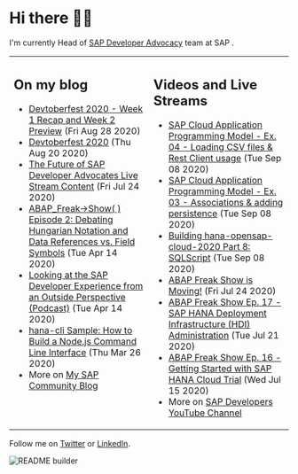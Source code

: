 
# Hi there 👋🏼

I'm currently Head of [SAP Developer Advocacy](https://developers.sap.com/) team at SAP .

<table><tr><td valign="top" width="50%">
 
## On my blog
- [Devtoberfest 2020 - Week 1 Recap and Week 2 Preview](https://blogs.sap.com/?p=1173586) (Fri Aug 28 2020)
- [Devtoberfest 2020](https://blogs.sap.com/?p=1168378) (Thu Aug 20 2020)
- [The Future of SAP Developer Advocates Live Stream Content](https://blogs.sap.com/?p=1150001) (Fri Jul 24 2020)
- [ABAP_Freak->Show( ) Episode 2: Debating Hungarian Notation and Data References vs. Field Symbols](https://blogs.sap.com/2020/04/14/abap_freak-show-episode-2-debating-hungarian-notation-and-data-references-vs.-field-symbols/) (Tue Apr 14 2020)
- [Looking at the SAP Developer Experience from an Outside Perspective (Podcast)](https://blogs.sap.com/2020/04/14/looking-at-the-sap-developer-experience-from-an-outside-perspective-podcast/) (Tue Apr 14 2020)
- [hana-cli Sample: How to Build a Node.js Command Line Interface](https://blogs.sap.com/2020/03/26/hana-cli-sample-how-to-build-a-node.js-command-line-interface/) (Thu Mar 26 2020)
- More on [My SAP Community Blog](https://people.sap.com/thomas.jung#content:blogposts)
</td>
  
<td valign="top" width="50%">
  
## Videos and Live Streams
- [SAP Cloud Application Programming Model - Ex. 04 - Loading CSV files & Rest Client usage](https://www.youtube.com/watch?v=VGmeUtCnSKU) (Tue Sep 08 2020)
- [SAP Cloud Application Programming Model - Ex. 03 - Associations & adding persistence](https://www.youtube.com/watch?v=0F2_gqDNcbI) (Tue Sep 08 2020)
- [Building hana-opensap-cloud-2020 Part 8: SQLScript](https://www.youtube.com/watch?v=HzbbJ_sBaoA) (Tue Sep 08 2020)
- [ABAP Freak Show is Moving!](https://www.youtube.com/watch?v=5PB9MkWqteA) (Fri Jul 24 2020)
- [ABAP Freak Show Ep. 17 - SAP HANA Deployment Infrastructure (HDI) Administration](https://www.youtube.com/watch?v=zyHhxZWW40M) (Tue Jul 21 2020)
- [ABAP Freak Show Ep. 16 - Getting Started with SAP HANA Cloud Trial](https://www.youtube.com/watch?v=Wyi5EweH29I) (Wed Jul 15 2020)
- More on [SAP Developers YouTube Channel](https://www.youtube.com/channel/UCNfmelKDrvRmjYwSi9yvrMg)
</td></tr></table>

Follow me on [Twitter](https://twitter.com/thomas_jung) or [LinkedIn](https://www.linkedin.com/in/thomasjungsap/).

![README builder](https://github.com/jung-thomas/jung-thomas/workflows/README%20builder/badge.svg)


